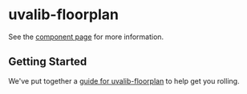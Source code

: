 # uvalib-floorplan

See the [component page](http://uvalib-components.github.io/uvalib-floorplan) for more information.

## Getting Started

We've put together a [guide for uvalib-floorplan](http://www.polymer-project.org/docs/start/reusableelements.html) to help get you rolling.
